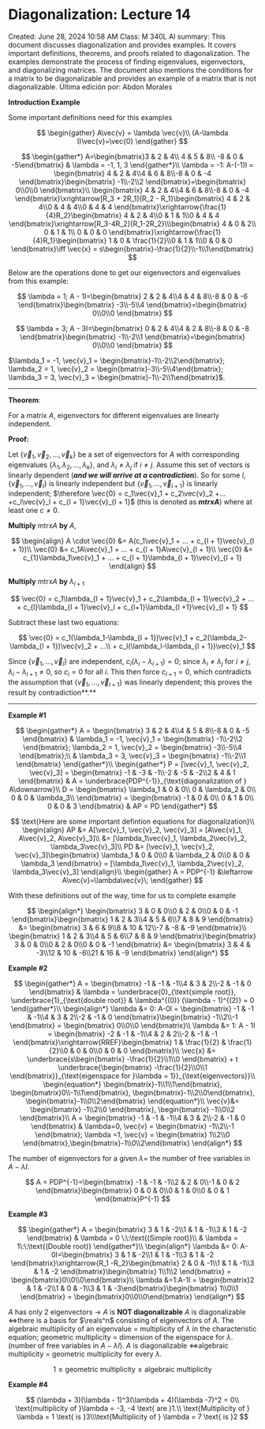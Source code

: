 # Diagonalization: Lecture 14

Created: June 28, 2024 10:58 AM
Class: M 340L
AI summary: This document discusses diagonalization and provides examples. It covers important definitions, theorems, and proofs related to diagonalization. The examples demonstrate the process of finding eigenvalues, eigenvectors, and diagonalizing matrices. The document also mentions the conditions for a matrix to be diagonalizable and provides an example of a matrix that is not diagonalizable.
Última edición por: Abdon Morales

**Introduction Example**

Some important definitions need for this examples

$$
\begin{gather}
A\vec{v} = \lambda \vec{v}\\
(A-\lambda I)\vec{v}=\vec{0}
\end{gather}
$$

$$
\begin{gather*}
A=\begin{bmatrix}3 & 2 & 4\\
4 & 5 & 8\\
-8 & 0 & -5\end{bmatrix} & \lambda = -1, 1, 3
\end{gather*}\\
\lambda = -1: A-(-1)I = \begin{bmatrix}
4 & 2 & 4\\4 & 6 & 8\\-8 & 0 & -4
\end{bmatrix}\begin{bmatrix}
-1\\-2\\2
\end{bmatrix}=\begin{bmatrix}
0\\0\\0
\end{bmatrix}\\
\begin{bmatrix}
4 & 2 & 4\\4 & 6 & 8\\-8 & 0 & -4
\end{bmatrix}\xrightarrow[R_3 + 2R_1]{R_2 - R_1}\begin{bmatrix}
4 & 2 & 4\\0 & 4 & 4\\0 & 4 & 4
\end{bmatrix}\xrightarrow{\frac{1}{4}R_2}\begin{bmatrix}
4 & 2 & 4\\0 & 1 & 1\\0 & 4 & 4
\end{bmatrix}\xrightarrow[R_3-4R_2]{R_1-2R_2}\\\begin{bmatrix}
4 & 0 & 2\\ 0 & 1 & 1\\ 0 & 0 & 0
\end{bmatrix}\xrightarrow{\frac{1}{4}R_1}\begin{bmatrix}
1 & 0 & \frac{1}{2}\\0 & 1 & 1\\0 & 0 & 0
\end{bmatrix}\iff \vec{x} = s\begin{bmatrix}-\frac{1}{2}\\-1\\1\end{bmatrix}
$$

Below are the operations done to get our eigenvectors and eigenvalues from this example:

$$
\lambda = 1; A - 1I=\begin{bmatrix}
2 & 2 & 4\\4 & 4 & 8\\-8 & 0 & -6
\end{bmatrix}\begin{bmatrix}
-3\\-5\\4
\end{bmatrix}=\begin{bmatrix}
0\\0\\0
\end{bmatrix}
$$

$$
\lambda = 3; A - 3I=\begin{bmatrix}
0 & 2 & 4\\4 & 2 & 8\\-8 & 0 & -8
\end{bmatrix}\begin{bmatrix}
-1\\-2\\1
\end{bmatrix}=\begin{bmatrix}
0\\0\\0
\end{bmatrix}
$$

$\lambda_1 = -1, \vec{v}_1 = \begin{bmatrix}-1\\-2\\2\end{bmatrix}; \lambda_2 = 1, \vec{v}_2 = \begin{bmatrix}-3\\-5\\4\end{bmatrix}; \lambda_3 = 3, \vec{v}_3 = \begin{bmatrix}-1\\-2\\1\end{bmatrix}$.

---

**Theorem**:

For a matrix $A$, eigenvectors for different eigenvalues are linearly independent.

**Proof:**

Let $\{\vec{v}_1, \vec{v}_2, …, \vec{v}_k\}$ be a set of eigenvectors for $A$ with corresponding eigenvalues $\{\lambda_1, \lambda_2, …, \lambda_k\}$, and $\lambda_i \neq \lambda_j$ if $i \neq j$. Assume this set of vectors is linearly dependent (***and we will arrive at a contradiction***).
So for some $l$, $\{\vec{v}_1, …, \vec{v}_l\}$ is linearly independent but $\{\vec{v}_1, …, \vec{v}_{l+1}\}$ is linearly independent; $\therefore \vec{0} = c_1\vec{v}_1 + c_2\vec{v}_2 +…+c_l\vec{v}_l + c_{l + 1}\vec{v}_{l + 1}$ (this is denoted as ***mtrxA***) where at least one $c \neq 0$.

**Multiply** $\text{mtrx}A$ **by** $A$,

$$
\begin{align}
A \cdot \vec{0} &= A(c_1\vec{v}_1 + ... + c_{l + 1}\vec{v}_{l + 1})\\
\vec{0} &= c_1A\vec{v}_1 + ... + c_{l + 1}A\vec{v}_{l + 1}\\
\vec{0} &= c_{1}\lambda_1\vec{v}_1 + ... + c_{l + 1}\lambda_{l + 1}\vec{v}_{l + 1}
\end{align}
$$

**Multiply** $\text{mtrx}A$ **by** $\lambda_{l + 1}$

$$
\vec{0} = c_1\lambda_{l + 1}\vec{v}_1 + c_2\lambda_{l + 1}\vec{v}_2 + ... + c_{l}\lambda_{l + 1}\vec{v}_l + c_{l+1}\lambda_{l +1}\vec{v}_{l + 1}
$$

Subtract these last two equations:

$$
\vec{0} = c_1(\lambda_1-\lambda_{l + 1})\vec{v}_1 + c_2(\lambda_2-\lambda_{l + 1})\vec{v}_2 + ...\\ + c_l(\lambda_l-\lambda_{l + 1})\vec{v}_1
$$

Since $\{\vec{v}_1, …, \vec{v}_l\}$ are independent, $c_i(\lambda_i-\lambda_{l + 1}) = 0$; since $\lambda_i \neq \lambda_j$ for $i \neq j$, $\lambda_i-\lambda_{l + 1} \neq 0$, so $c_i = 0$ for all $i$. This then force $c_{l + 1}=0$, which contradicts the assumption that $\{\vec{v}_1, …, \vec{v}_{l + 1}\}$ was linearly dependent; this proves the result by contradiction**.**

---

**Example #1**

$$
\begin{gather*}
A = \begin{bmatrix}
3 & 2 & 4\\4 & 5 & 8\\-8 & 0 & -5
\end{bmatrix} & \lambda_1 = -1, \vec{v}_1 = \begin{bmatrix}
-1\\-2\\2
\end{bmatrix}; \lambda_2 = 1, \vec{v}_2 = \begin{bmatrix}
-3\\-5\\4
\end{bmatrix};\\ & \lambda_3 = 3, \vec{v}_3 = \begin{bmatrix}
-1\\-2\\1
\end{bmatrix}
\end{gather*}\\
\begin{gather*}
P = [\vec{v}_1, \vec{v}_2, \vec{v}_3] = \begin{bmatrix}
-1 & -3 & -1\\-2 & -5 & -2\\2 & 4 & 1
\end{bmatrix} & A = \underbrace{PDP^{-1}}_{\text{diagonalization of } A\downarrow}\\
D = \begin{bmatrix}
\lambda_1 & 0 & 0\\
0 & \lambda_2 & 0\\
0 & 0 & \lambda_3\\
\end{bmatrix} = \begin{bmatrix}
-1 & 0 & 0\\
0 & 1 & 0\\
0 & 0 & 3
\end{bmatrix} & AP = PD
\end{gather*}
$$

$$
\text{Here are some important defintion equations for diagonalization}\\
\begin{align}
AP &= A[\vec{v}_1, \vec{v}_2, \vec{v}_3] = [A\vec{v}_1, A\vec{v}_2, A\vec{v}_3]\\
&= [\lambda_1\vec{v}_1, \lambda_2\vec{v}_2, \lambda_3\vec{v}_3]\\
PD &= [\vec{v}_1, \vec{v}_2, \vec{v}_3]\begin{bmatrix}
\lambda_1 & 0 & 0\\0 & \lambda_2 & 0\\0 & 0 & \lambda_3
\end{bmatrix} = [\lambda_1\vec{v}_1, \lambda_2\vec{v}_2, \lambda_3\vec{v}_3]
\end{align}\\
\begin{gather}
A = PDP^{-1} &\leftarrow A\vec{v}=\lambda\vec{v}\;
\end{gather}
$$

With these definitions out of the way, time for us to complete example

$$
\begin{align*}
\begin{bmatrix}
3 & 0 & 0\\0 & 2 & 0\\0 & 0 & -1
\end{bmatrix}\begin{bmatrix}
1 & 2 & 3\\4 & 5 & 6\\7 & 8 & 9
\end{bmatrix} &= \begin{bmatrix}
3 & 6 & 9\\8 & 10 & 12\\-7 & -8 & -9
\end{bmatrix}\\
\begin{bmatrix}
1 & 2 & 3\\4 & 5 & 6\\7 & 8 & 9
\end{bmatrix}\begin{bmatrix}
3 & 0 & 0\\0 & 2 & 0\\0 & 0 & -1
\end{bmatrix} &= \begin{bmatrix}
3 & 4 & -3\\12 & 10 & -6\\21 & 16 & -9
\end{bmatrix}
\end{align*}
$$

**Example #2**

$$
\begin{gather*}
A = \begin{bmatrix}
-1 & -1 & -1\\4 & 3 & 2\\-2 & -1 & 0
\end{bmatrix} & \lambda = \underbrace{0}_{\text{simple root}}, \underbrace{1}_{\text{double root}} & \lambda^{(0)} (\lambda - 1)^{(2)} = 0
\end{gather*}\\
\begin{align*}
\lambda &= 0: A-0I = \begin{bmatrix}
-1 & -1 & -1\\4 & 3 & 2\\-2 & -1 & 0
\end{bmatrix}\begin{bmatrix}
-1\\2\\-1
\end{bmatrix} = \begin{bmatrix}
0\\0\\0
\end{bmatrix}\\
\lambda &= 1: A - 1I = \begin{bmatrix}
-2 & -1 & -1\\4 & 2 & 2\\-2 & -1 & -1
\end{bmatrix}\xrightarrow{RREF}\begin{bmatrix}
1 & \frac{1}{2} & \frac{1}{2}\\0 & 0 & 0\\0 & 0 & 0
\end{bmatrix}\\
\vec{x} &= \underbrace{s\begin{bmatrix}
-\frac{1}{2}\\1\\0
\end{bmatrix} + t \underbrace{\begin{bmatrix}
-\frac{1}{2}\\0\\1
\end{bmatrix}}_{\text{eigenspace for }\lambda = 1}}_{\text{eigenvectors}}\\
\begin{equation*}
\begin{bmatrix}-1\\1\\1\end{bmatrix}, \begin{bmatrix}0\\-1\\1\end{bmatrix}, \begin{bmatrix}-1\\2\\0\end{bmatrix}, \begin{bmatrix}-1\\0\\2\end{bmatrix}
\end{equation*}\\
\vec{v}&= \begin{bmatrix}
-1\\2\\0
\end{bmatrix}, \begin{bmatrix}
-1\\0\\2
\end{bmatrix}\\
A = \begin{bmatrix}
-1 & -1 & -1\\4 & 3 & 2\\-2 & -1 & 0
\end{bmatrix} & \lambda=0, \vec{v} = \begin{bmatrix}
-1\\2\\-1
\end{bmatrix}; \lambda =1, \vec{v} = \begin{bmatrix}
1\\2\\0
\end{bmatrix},\begin{bmatrix}-1\\0\\2\end{bmatrix}
\end{align*}
$$

The number of eigenvectors for a given $\lambda=$ the number of free variables in $A-\lambda I$.

$$
A = PDP^{-1}=\begin{bmatrix}
-1 & -1 & -1\\2 & 2 & 0\\-1 & 0 & 2
\end{bmatrix}\begin{bmatrix}
0 & 0 & 0\\0 & 1 & 0\\0 & 0 & 1
\end{bmatrix}P^{-1}
$$

**Example #3**

$$
\begin{gather*}
A = \begin{bmatrix}
3 & 1 & -2\\1 & 1 & -1\\3 & 1 & -2
\end{bmatrix} & \lambda = 0 \:\:\text{(Simple root)}\\
& \lambda = 1\:\:\text{(Double root)}
\end{gather*}\\
\begin{align*}
\lambda &= 0: A-0I=\begin{bmatrix}
3 & 1 & -2\\1 & 1 & -1\\3 & 1 & -2
\end{bmatrix}\xrightarrow{R_1 -R_2}\begin{bmatrix}
2 & 0 & -1\\1 & 1 & -1\\3 & 1 & -2
\end{bmatrix}\begin{bmatrix}
1\\1\\2
\end{bmatrix} = \begin{bmatrix}0\\0\\0\end{bmatrix}\\
\lambda &=1:A-1I = \begin{bmatrix}2 & 1 & -2\\1 & 0 & -1\\3 & 1 & -3\end{bmatrix}\begin{bmatrix}
1\\0\\1
\end{bmatrix} = \begin{bmatrix}0\\0\\0\end{bmatrix}
\end{align*}
$$

$A$ has only 2 eigenvectors → $A$ is **NOT diagonalizable**
$A$ is diagonalizable $\iff$there is a basis for $\reals^n$ consisting of eigenvectors of $A$. The algebraic multiplicity of an eigenvalue = multiplicity of $\lambda$ in the characteristic equation; geometric multiplicity = dimension of the eigenspace for $\lambda$. (number of free variables in $A-\lambda I$). $A$ is diagonalizable $\iff$algebraic multiplicity = geometric multiplicity for every $\lambda$.

$$
1 \leq \text{geometric multiplicity}\leq \text{algebraic multiplicity}
$$

**Example #4**

$$
(\lambda + 3)(\lambda - 1)^3(\lambda + 4)(\lambda -7)^2 = 0\\ \text{multiplicity of }\lambda = -3, -4 \text{ are }1.\\ \text{Multiplicity of } \lambda = 1 \text{ is }3\\\text{Multiplicity of } \lambda = 7 \text{ is }2
$$